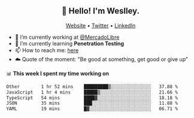 <h2 align="center">👋 Hello! I'm Weslley.</h2>
<p align="center">
  <a href="http://weslleyneri.com.br">Website</a> •
  <a href="https://twitter.com/Weslley_Neri">Twitter</a> •
  <a href="https://www.linkedin.com/in/weslley-neri-3658908b">LinkedIn</a>
</p>


- 🔭 I’m currently working at [@MercadoLibre](https://github.com/mercadolibre)
- 🌱 I’m currently learning **Penetration Testing**
- 📫 How to reach me: [here](mailto:weslley39@gmail.com)
- ☁️ Quote of the moment: "Be good at something, get good or give up"

📊 **This week I spent my time working on**
<!--START_SECTION:waka-->

```txt
Other        1 hr 52 mins    █████████▒░░░░░░░░░░░░░░░   37.88 %
JavaScript   1 hr 4 mins     █████▒░░░░░░░░░░░░░░░░░░░   21.66 %
TypeScript   54 mins         ████▓░░░░░░░░░░░░░░░░░░░░   18.18 %
JSON         35 mins         ███░░░░░░░░░░░░░░░░░░░░░░   11.88 %
YAML         19 mins         █▓░░░░░░░░░░░░░░░░░░░░░░░   06.71 %
```

<!--END_SECTION:waka-->

<!-- Inspired by https://github.com/gruselhaus/gruselhaus -->